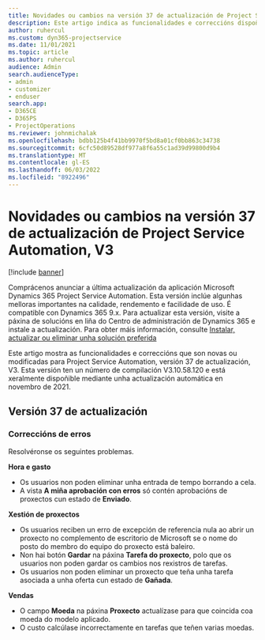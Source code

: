 ```yaml
---
title: Novidades ou cambios na versión 37 de actualización de Project Service Automation, V3
description: Este artigo indica as funcionalidades e correccións dispoñibles na versión 37 de actualización de Microsoft Dynamics 365 Project Service Automation, V3.
author: ruhercul
ms.custom: dyn365-projectservice
ms.date: 11/01/2021
ms.topic: article
ms.author: ruhercul
audience: Admin
search.audienceType:
- admin
- customizer
- enduser
search.app:
- D365CE
- D365PS
- ProjectOperations
ms.reviewer: johnmichalak
ms.openlocfilehash: bdbb125b4f41bb9970f5bd8a01cf0bb863c34738
ms.sourcegitcommit: 6cfc50d89528df977a8f6a55c1ad39d99800d9b4
ms.translationtype: MT
ms.contentlocale: gl-ES
ms.lasthandoff: 06/03/2022
ms.locfileid: "8922496"
---
```

# <a name="whats-new-or-changed-in-project-service-automation-update-release-37-v3"></a>Novidades ou cambios na versión 37 de actualización de Project Service Automation, V3

[!include [banner](../includes/psa-now-project-operations.md)]

Comprácenos anunciar a última actualización da aplicación Microsoft Dynamics 365 Project Service Automation. Esta versión inclúe algunhas melloras importantes na calidade, rendemento e facilidade de uso. É compatible con Dynamics 365 9.x. Para actualizar esta versión, visite a páxina de solucións en liña do Centro de administración de Dynamics 365 e instale a actualización. Para obter máis información, consulte [Instalar, actualizar ou eliminar unha solución preferida](/power-platform/admin/install-remove-preferred-solution)

Este artigo mostra as funcionalidades e correccións que son novas ou modificadas para Project Service Automation, versión 37 de actualización, V3. Esta versión ten un número de compilación V3.10.58.120 e está xeralmente dispoñible mediante unha actualización automática en novembro de 2021.

## <a name="update-release-37"></a>Versión 37 de actualización

### <a name="bug-fixes"></a>Correccións de erros

Resolvéronse os seguintes problemas.

**Hora e gasto**
- Os usuarios non poden eliminar unha entrada de tempo borrando a cela.
- A vista **A miña aprobación con erros** só contén aprobacións de proxectos cun estado de **Enviado**.

**Xestión de proxectos**
- Os usuarios reciben un erro de excepción de referencia nula ao abrir un proxecto no complemento de escritorio de Microsoft se o nome do posto do membro do equipo do proxecto está baleiro.
- Non hai botón **Gardar** na páxina **Tarefa do proxecto**, polo que os usuarios non poden gardar os cambios nos rexistros de tarefas.
- Os usuarios non poden eliminar un proxecto que teña unha tarefa asociada a unha oferta cun estado de **Gañada**.

**Vendas**
- O campo **Moeda** na páxina **Proxecto** actualízase para que coincida coa moeda do modelo aplicado.
- O custo calcúlase incorrectamente en tarefas que teñen varias moedas.
